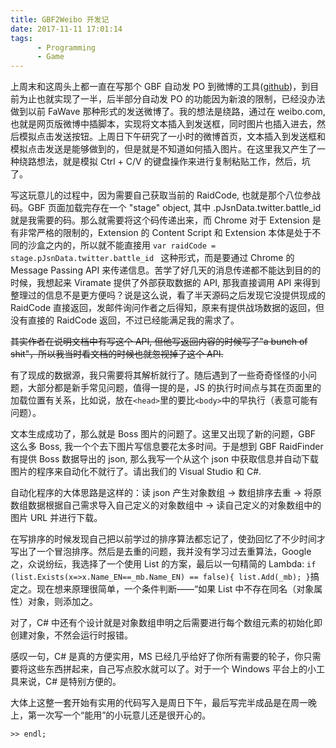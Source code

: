 ```yaml
---
title: GBF2Weibo 开发记
date: 2017-11-11 17:01:14
tags: 
      - Programming
      - Game
---
```


上周末和这周头上都一直在写那个 GBF 自动发 PO 到微博的工具([github](https://github.com/XinoAssassin/GBF2weibo))，到目前为止也就实现了一半，后半部分自动发 PO 的功能因为新浪的限制，已经没办法做到以前 FaWave 那种形式的发送微博了。我的想法是绕路，通过在 weibo.com, 也就是网页版微博中插脚本，实现将文本插入到发送框，同时图片也插入进去，然后模拟点击发送按钮。上周日下午研究了一小时的微博首页，文本插入到发送框和模拟点击发送是能够做到的，但是就是不知道如何插入图片。在这里我又产生了一种绕路想法，就是模拟 Ctrl + C/V 的键盘操作来进行复制粘贴工作，然后，坑了。

写这玩意儿的过程中，因为需要自己获取当前的 RaidCode, 也就是那个八位参战码。GBF 页面加载完存在一个 "stage" object, 其中 .pJsnData.twitter.battle_id 就是我需要的码。那么就需要将这个码传递出来，而 Chrome 对于 Extension 是有非常严格的限制的，Extension 的 Content Script 和 Extension 本体是处于不同的沙盒之内的，所以就不能直接用 `var raidCode = stage.pJsnData.twitter.battle_id ` 这种形式，而是要通过 Chrome 的 Message Passing API 来传递信息。苦学了好几天的消息传递都不能达到目的的时候，我想起来 Viramate 提供了外部获取数据的 API, 那我直接调用 API 来得到整理过的信息不是更方便吗？说是这么说，看了半天源码之后发现它没提供现成的 RaidCode 直接返回，发邮件询问作者之后得知，原来有提供战场数据的返回，但没有直接的 RaidCode 返回，不过已经能满足我的需求了。

<del>其实作者在说明文档中有写这个 API, 但他写返回内容的时候写了"a bunch of shit"，所以我当时看文档的时候也就忽视掉了这个 API.</del>

有了现成的数据源，我只需要将其解析就行了。随后遇到了一些奇奇怪怪的小问题，大部分都是新手常见问题，值得一提的是，JS 的执行时间点与其在页面里的加载位置有关系，比如说，放在`<head>`里的要比`<body>`中的早执行（表意可能有问题）。

文本生成成功了，那么就是 Boss 图片的问题了。这里又出现了新的问题，GBF 这么多 Boss, 我一个个去下图片写信息要花太多时间。于是想到 GBF RaidFinder 有提供 Boss 数据导出的 json, 那么我写一个从这个 json 中获取信息并自动下载图片的程序来自动化不就行了。请出我们的 Visual Studio 和 C#.

自动化程序的大体思路是这样的：读 json 产生对象数组 -> 数组排序去重 -> 将原数组数据根据自己需求导入自己定义的对象数组中 -> 读自己定义的对象数组中的图片 URL 并进行下载。

在写排序的时候发现自己把以前学过的排序算法都忘记了，使劲回忆了不少时间才写出了一个冒泡排序。然后是去重的问题，我并没有学习过去重算法，Google 之，众说纷纭，我选择了一个使用 List 的方案，最后以一句精简的 Lambda: `if (list.Exists(x=>x.Name_EN==_mb.Name_EN) == false){ list.Add(_mb); }`搞定之。现在想来原理很简单，一个条件判断——“如果 List 中不存在同名（对象属性）对象，则添加之。

对了，C# 中还有个设计就是对象数组申明之后需要进行每个数组元素的初始化即创建对象，不然会运行时报错。

感叹一句，C# 是真的方便实用，MS 已经几乎给好了你所有需要的轮子，你只需要将这些东西拼起来，自己写点胶水就可以了。对于一个 Windows 平台上的小工具来说，C# 是特别方便的。

大体上这整一套开始有实用的代码写入是周日下午，最后写完半成品是在周一晚上，第一次写一个“能用”的小玩意儿还是很开心的。

`>> endl;`